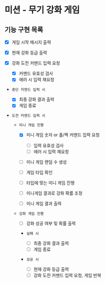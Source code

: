 # 미션 - 무기 강화 게임

## 기능 구현 목록

- [x] 게임 시작 메시지 출력

- [x] 현재 강화 등급 출력

- [x] 강화 도전 커멘드 입력 요청

  - [x] 커멘드 유효성 검사
  - [x] 에러 시 입력 재요청

- `중단 커멘드 입력 시 `

  - [x] 최종 강화 결과 출력
  - [x] 게임 종료

- `도전 커멘드 입력 시`

  - `미니 게임 진행`

    - [x] 미니 게임 숫자 or 홀/짝 커멘드 입력 요청

      - [ ] 입력 유효성 검사
      - [ ] 에러 시 입력 재요청

    - [ ] 미니 게임 랜덤 수 생성
    - [ ] 게임 타입 확인
    - [ ] 타입에 맞는 미니 게임 진행
    - [ ] 미니게임 결과로 강화 확률 조정
    - [ ] 미니 게임 결과 출력

  - `강화 게임 진행`

    - [ ] 강화 성공 여부 및 확률 출력

    - `실패 시`

      - [ ] 최종 강화 결과 출력
      - [ ] 게임 종료

    - `성공 시`
      - [ ] 현재 강화 등급 출력
      - [ ] 강화 도전 커멘드 입력 요청, 게임 반복

